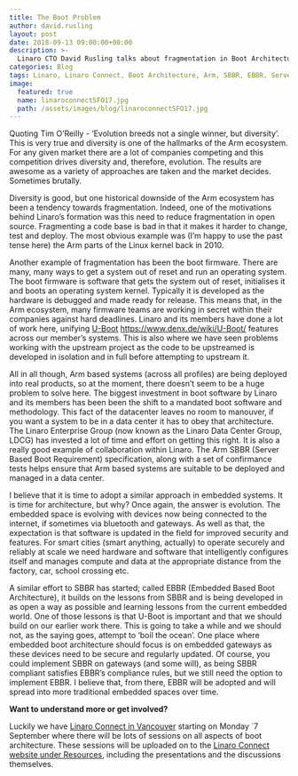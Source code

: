 ```yaml
---
title: The Boot Problem
author: david.rusling
layout: post
date: 2018-09-13 09:00:00+00:00
description: >-
  Linaro CTO David Rusling talks about fragmentation in Boot Architecture.
categories: Blog
tags: Linaro, Linaro Connect, Boot Architecture, Arm, SBBR, EBBR, Server, U-Boot, Vancouver, YVR18
image:
  featured: true
  name: linaroconnectSFO17.jpg
  path: /assets/images/blog/linaroconnectSFO17.jpg
---
```

Quoting Tim O’Reilly - ‘Evolution breeds not a single winner, but diversity’.  This is very true and diversity is one of the hallmarks of the Arm ecosystem. For any given market there are a lot of companies competing and this competition drives diversity and, therefore, evolution.  The results are awesome as a variety of approaches are taken and the market decides. Sometimes brutally.  

Diversity is good, but one historical downside of the Arm ecosystem has been a tendency towards fragmentation. Indeed, one of the motivations behind Linaro’s formation was this need to reduce fragmentation in open source. Fragmenting a code base is bad in that it makes it harder to change, test and deploy. The most obvious example was (I’m happy to use the past tense here) the Arm parts of the Linux kernel back in 2010.  

Another example of fragmentation has been the boot firmware. There are many, many ways to get a system out of reset and run an operating system. The boot firmware is software that gets the system out of reset, initialises it and boots an operating system kernel. Typically it is developed as the hardware is debugged and made ready for release. This means that, in the Arm ecosystem, many firmware teams are working in secret within their companies against hard deadlines. Linaro and its members have done a lot of work here, unifying [U-Boot]() https://www.denx.de/wiki/U-Boot/ features across our member’s systems. This is also where we have seen problems working with the upstream project as the code to be upstreamed is developed in isolation and in full before attempting to upstream it.  

All in all though, Arm based systems (across all profiles) are being deployed into real products, so at the moment, there doesn’t seem to be a huge problem to solve here. The biggest investment in boot software by Linaro and its members has been been the shift to a mandated boot software and methodology. This fact of the datacenter leaves no room to manouver, if you want a system to be in a data center it has to obey that architecture. The Linaro Enterprise Group (now known as the Linaro Data Center Group, LDCG) has invested a lot of time and effort on getting this right. It is also a really good example of collaboration within Linaro. The Arm SBBR (Server Based Boot Requirement) specification, along with a set of confirmance tests helps ensure that Arm based systems are suitable to be deployed and managed in a data center.

I believe that it is time to adopt a similar approach in embedded systems. It is time for architecture, but why? Once again, the answer is evolution. The embedded space is evolving with devices now being connected to the internet, if sometimes via bluetooth and gateways. As well as that, the expectation is that software is updated in the field for improved security and features. For smart cities (smart anything, actually) to operate securely and reliably at scale we need hardware and software that intelligently configures itself and manages compute and data at the appropriate distance from the factory, car, school crossing etc. 

A similar effort to SBBR has started; called EBBR (Embedded Based Boot Architecture), it builds on the lessons from SBBR and is being developed in as open a way as possible and learning lessons from the current embedded world.  One of those lessons is that U-Boot is important and that we should build on our earlier work there. This is going to take a while and we should not, as the saying goes, attempt to ‘boil the ocean’. One place where embedded boot architecture should focus is on embedded gateways as these devices need to be secure and regularly updated. Of course, you could implement SBBR on gateways (and some will), as being SBBR compliant satisfies EBBR’s compliance rules, but we still need the option to implement EBBR. I believe that, from there, EBBR will be adopted and will spread into more traditional embedded spaces over time.

**Want to understand more or get involved?** 

Luckily we have [Linaro Connect in Vancouver](https://connect.linaro.org/) starting on Monday `7 September where there will be lots of sessions on all aspects of boot architecture. These sessions will be uploaded on to the [Linaro Connect website under Resources](https://connect.linaro.org/resources/yvr18/), including the presentations and the discussions themselves.



 

  






